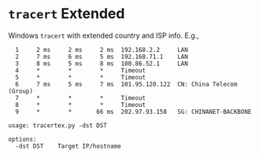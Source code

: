 # `tracert` Extended

Windows `tracert` with extended country and ISP info. E.g.,

~~~
  1     2 ms     2 ms     2 ms  192.168.2.2     LAN
  2     7 ms     6 ms     5 ms  192.168.71.1    LAN
  3     8 ms     5 ms     8 ms  100.86.52.1     LAN
  4     *        *        *     Timeout
  5     *        *        *     Timeout
  6     7 ms     5 ms     7 ms  101.95.120.122  CN: China Telecom (Group)
  7     *        *        *     Timeout
  8     *        *        *     Timeout
  9     *        *       66 ms  202.97.93.158   SG: CHINANET-BACKBONE
~~~

~~~
usage: tracertex.py -dst DST

options:
  -dst DST    Target IP/hostname
~~~